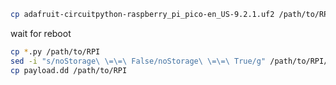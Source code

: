 ```bash
cp adafruit-circuitpython-raspberry_pi_pico-en_US-9.2.1.uf2 /path/to/RPI 
```

wait for reboot

```bash
cp *.py /path/to/RPI
sed -i "s/noStorage\ \=\=\ False/noStorage\ \=\=\ True/g" /path/to/RPI/boot.py
cp payload.dd /path/to/RPI
```
